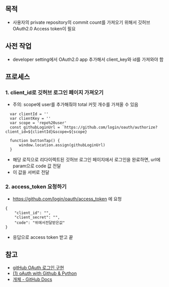 ## 목적
- 사용자의 private repository의 commit count를 가져오기 위해서 깃허브 OAuth2.0 Access token이 필요 

## 사전 작업 
- developer setting에서 OAuth2.0 app 추가해서 client_key와 id를 가져와야 함 

## 프로세스

### 1. client_id로 깃허브 로그인 페이지 가져오기 
- 주의: scope에 user를 추가해줘야 total 커밋 개수를 가져올 수 있음
```
  var clientId = ''
  var clientKey = ''
  var scope = 'repo%20user'
  const githubLoginUrl = `https://github.com/login/oauth/authorize?client_id=${clientId}&scope=${scope}

  function buttonTap() {
      window.location.assign(githubLoginUrl)
  }
```

- 해당 로직으로 리다이렉트된 깃허브 로그인 페이지에서 로그인을 완료하면, url에 param으로 code 값 전달
- 이 값을 서버로 전달 

### 2. access_token 요청하기
- https://github.com/login/oauth/access_token 에 요청
```
{
    "client_id": "",
    "client_secret": "",
    "code": "위에서전달받은값"
}
```
- 응답으로 access token 받고 끝

## 참고
- [gitHub OAuth 로그인 구현](https://supersfel.tistory.com/entry/gitHub-OAuth-로그인-구현)
- [(1) oAuth with Github & Python](https://dev.to/schbenedikt/python-oauth-with-github-1bgb)
- [개체 - GitHub Docs](https://docs.github.com/ko/graphql/reference/objects)